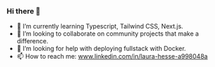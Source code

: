 ### Hi there 👋
 
- 🌱 I’m currently learning Typescript, Tailwind CSS, Next.js.
- 👯 I’m looking to collaborate on community projects that make a difference. 
- 🤔 I’m looking for help with deploying fullstack with Docker.  
- 📫 How to reach me:  www.linkedin.com/in/laura-hesse-a998048a
